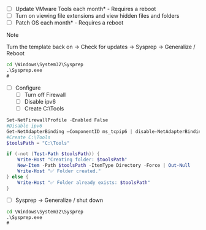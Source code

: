 - [ ] Update VMware Tools each month* - Requires a reboot
- [ ] Turn on viewing file extensions and view hidden files and folders
- [ ] Patch OS each month* - Requires a reboot
> [!NOTE]
> Turn the template back on → Check for updates → Sysprep → Generalize / Reboot
```cmd
cd \Windows\System32\Sysprep
.\Sysprep.exe
#
```
- [ ] Configure
  - [ ] Turn off Firewall
  - [ ] Disable ipv6
  - [ ] Create C:\Tools  
```powershell
Set-NetFirewallProfile -Enabled False
#Disable ipv6
Get-NetAdapterBinding –ComponentID ms_tcpip6 | disable-NetAdapterBinding -ComponentID ms_tcpip6 -PassThru
#Create C:\Tools
$toolsPath = "C:\Tools"

if (-not (Test-Path $toolsPath)) {
    Write-Host "Creating folder: $toolsPath"
    New-Item -Path $toolsPath -ItemType Directory -Force | Out-Null
    Write-Host "✅ Folder created."
} else {
    Write-Host "✅ Folder already exists: $toolsPath"
}

```
- [ ] Sysprep → Generalize / shut down
```cmd
cd \Windows\System32\Sysprep
.\Sysprep.exe
#
```




